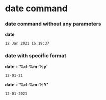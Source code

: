 # date command

### date command without any parameters
**date**
```
12 Jan 2021 16:19:37
```

### date with specific format
**date +'%d-%m-%y'**
```
12-01-21
```
**date +'%d-%m-%Y'**
```
12-01-2021
```
